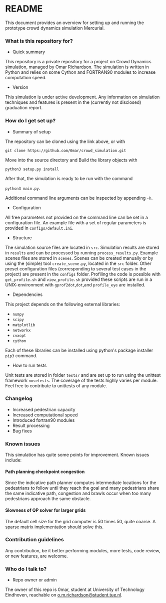 # README #

This document provides an overview for setting up and running the prototype crowd dynamics simulation Mercurial.

### What is this repository for? ###

* Quick summary

This repository is a private repository for a project on Crowd Dynamics simulation, managed by Omar Richardson.
The simulation is written in Python and relies on some Cython and FORTRAN90 modules to increase computation speed.

* Version

This simulation is under active development. 
Any information on simulation techniques and features is present in the (currently not disclosed) graduation report.

### How do I get set up? ###

* Summary of setup

The repository can be cloned using the link above, or with 

`git clone https://github.com/0mar/crowd_simulation.git`

Move into the source directory and Build the library objects with 

`python3 setup.py install`

After that, the simulation is ready to be run with the command

`python3 main.py`. 

Additional command line arguments can be inspected by appending `-h`.

* Configuration

All free parameters not provided on the command line can be set in a configuration file.
An example file with a set of regular parameters is provided in `configs/default.ini`.

* Structure

The simulation source files are located in `src`. Simulation results are stored in `results` and can be processed by running `process_results.py`.
Example scenes files are stored in `scenes`. Scenes can be created manually or by using the (simple) tool `create_scene.py`, located in the `src` folder.
Other preset configuration files (corresponding to several test cases in the project) are present in the `configs` folder.
Profiling the code is possible with `get_profile.sh` and `view_profile.sh` provided these scripts are run in a UNIX-environment with `gprof2dot`,`dot`,and `profile_eye` are installed.
* Dependencies

This project depends on the following external libraries:

- `numpy`
- `scipy`
- `matplotlib`
- `networkx`
- `cvxopt`
- `cython`

Each of these libraries can be installed using python's package installer `pip3` command.

* How to run tests

Unit tests are stored in folder `tests/` and are set up to run using the unittest framework `nosetests`. 
The coverage of the tests highly varies per module. Feel free to contribute to unittests of any module.

### Changelog ###

- Increased pedestrian capacity
- Increased computational speed
- Introduced fortran90 modules
- Result processing
- Bug fixes


### Known issues ###

This simulation has quite some points for improvement. Known issues include:

#### Path planning checkpoint congestion ####

Since the indicative path planner computes intermediate locations for the pedestrians to follow until they reach the goal
 and many pedestrians share the same indicative path, congestion and brawls occur when too many pedestrians approach the same obstacle.

#### Slowness of QP solver for larger grids ####

The default cell size for the grid computer is 50 times 50, quite coarse. A sparse matrix implementation should solve this.

### Contribution guidelines ###

Any contribution, be it better performing modules, more tests, code review, or new features, are welcome.

### Who do I talk to? ###

* Repo owner or admin

The owner of this repo is 0mar, student at University of Technology Eindhoven,
 reachable on o.m.richardson@student.tue.nl.
